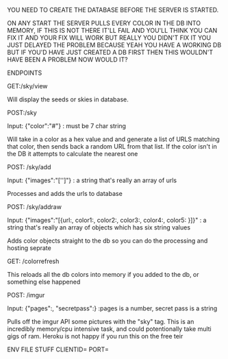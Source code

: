 YOU NEED TO CREATE THE DATABASE BEFORE THE SERVER IS STARTED.

ON ANY START THE SERVER PULLS EVERY COLOR IN THE DB INTO MEMORY, IF THIS IS NOT THERE IT'LL FAIL AND YOU'LL THINK YOU CAN FIX IT AND YOUR FIX WILL WORK BUT REALLY YOU DIDN'T FIX IT YOU JUST DELAYED THE PROBLEM BECAUSE YEAH YOU HAVE A WORKING DB BUT IF YOU'D HAVE JUST CREATED A DB FIRST THEN THIS WOULDN'T HAVE BEEN A PROBLEM NOW WOULD IT?

ENDPOINTS


GET:<URL>/sky/view
  
Will display the seeds or skies in database.


POST:<URL>/sky
  
Input: {"color":"#<colorvalue>"} : must be 7 char string
  
Will take in a color as a hex value and and generate a list of URLS matching that color, then sends back a random URL from that list. If the color isn't in the DB it attempts to calculate the nearest one


POST: <URL>/sky/add
  
Input: {"images":"['<image url>']"} : a string that's really an array of urls
  
Processes and adds the urls to database


POST: <URL>/sky/addraw
  
Input: {"images":"[{url:<image url>, color1:<first hex color>, color2:<first hex color>, color3:<first hex color>, color4:<first hex color>, color5:<first hex color> }]}" : a string that's really an array of objects which has six string values

Adds color objects straight to the db so you can do the processing and hosting seprate


GET: <URL>/colorrefresh
  
This reloads all the db colors into memory if you added to the db, or something else happened


POST: <url>/imgur
  
Input: {"pages":<page number from the imgur results you want to pull>, "secretpass":<imgur client id that matches the one in the ENV>} :pages is a number, secret pass is a string
  
Pulls off the imgur API some pictures with the "sky" tag. This is an incredibly memory/cpu intensive task, and could potentionally take multi gigs of ram. Heroku is not happy if you run this on the free teir


ENV FILE STUFF
CLIENTID=<IMGUR CLIENT ID>
PORT=<PORT YOU WANT EXPRESS TO USE>
